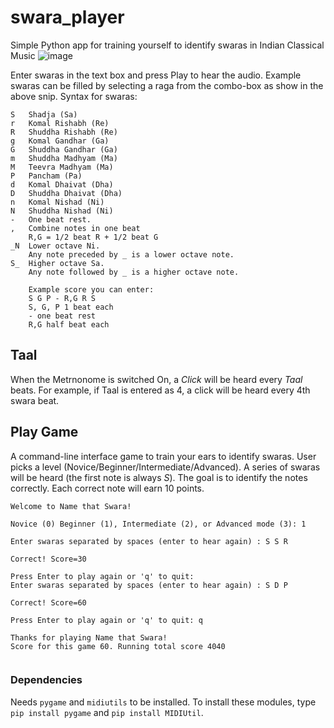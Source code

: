 # swara_player
Simple Python app for training yourself to identify swaras in Indian Classical Music
![image](https://github.com/nkodikal-p/swara_player/assets/174972654/f45d4490-4d12-46a7-9e9c-0945dabfe55b)

Enter swaras in the text box and press Play to hear the audio. Example swaras can be filled by selecting a raga from the combo-box as show in the above snip.
Syntax for swaras: 
```
S   Shadja (Sa)    
r   Komal Rishabh (Re)    
R   Shuddha Rishabh (Re)    
g   Komal Gandhar (Ga)    
G   Shuddha Gandhar (Ga)    
m   Shuddha Madhyam (Ma)    
M   Teevra Madhyam (Ma)    
P   Pancham (Pa)    
d   Komal Dhaivat (Dha)    
D   Shuddha Dhaivat (Dha)    
n   Komal Nishad (Ni)    
N   Shuddha Nishad (Ni)    
-   One beat rest.  
,   Combine notes in one beat
    R,G = 1/2 beat R + 1/2 beat G
_N  Lower octave Ni. 
    Any note preceded by _ is a lower octave note.
S_  Higher octave Sa. 
    Any note followed by _ is a higher octave note.

    Example score you can enter: 
    S G P - R,G R S 
    S, G, P 1 beat each
    - one beat rest
    R,G half beat each
```
## Taal
When the Metrnonome is switched On, a _Click_ will be heard every _Taal_ beats. 
For example, if Taal is entered as 4, a click will be heard every 4th swara beat.

## Play Game
A command-line interface game to train your ears to identify swaras. 
User picks a level (Novice/Beginner/Intermediate/Advanced). A series of swaras will be heard (the first note is always _S_). The goal is to identify the notes correctly. Each correct note will earn 10 points. 
```
Welcome to Name that Swara!

Novice (0) Beginner (1), Intermediate (2), or Advanced mode (3): 1

Enter swaras separated by spaces (enter to hear again) : S S R

Correct! Score=30

Press Enter to play again or 'q' to quit:
Enter swaras separated by spaces (enter to hear again) : S D P

Correct! Score=60

Press Enter to play again or 'q' to quit: q

Thanks for playing Name that Swara!
Score for this game 60. Running total score 4040


```

### Dependencies
Needs `pygame` and `midiutils` to be installed. 
To install these modules, type  `pip install pygame` and `pip install MIDIUtil`. 
